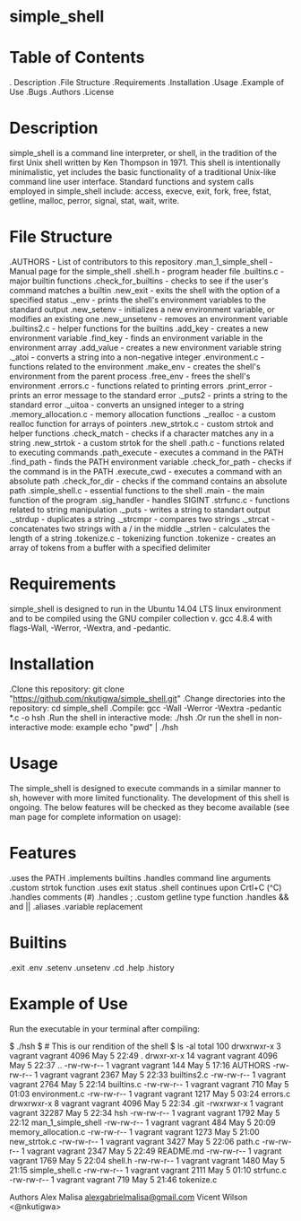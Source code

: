 # simple_shell
# Table of Contents
. Description
.File Structure
.Requirements
.Installation
.Usage
.Example of Use
.Bugs
.Authors
.License
# Description
simple_shell is a command line interpreter, or shell, in the tradition of the first Unix shell written by Ken Thompson in 1971. This shell is intentionally minimalistic, yet includes the basic functionality of a traditional Unix-like command line user interface. Standard functions and system calls employed in simple_shell include: access, execve, exit, fork, free, fstat, getline, malloc, perror, signal, stat, wait, write.

# File Structure
.AUTHORS - List of contributors to this repository
.man_1_simple_shell - Manual page for the simple_shell
.shell.h - program header file
.builtins.c - major builtin functions
  .check_for_builtins - checks to see if the user's command matches a builtin
  .new_exit - exits the shell with the option of a specified status
  ._env - prints the shell's environment variables to the standard output
  .new_setenv - initializes a new environment variable, or modifies an existing one
  .new_unsetenv - removes an environment variable
.builtins2.c - helper functions for the builtins
  .add_key - creates a new environment variable
  .find_key - finds an environment variable in the environment array
  .add_value - creates a new environment variable string
  ._atoi - converts a string into a non-negative integer
.environment.c - functions related to the environment
  .make_env - creates the shell's environment from the parent process
  .free_env - frees the shell's environment
.errors.c - functions related to printing errors
  .print_error - prints an error message to the standard error
  ._puts2 - prints a string to the standard error
  ._uitoa - converts an unsigned integer to a string
.memory_allocation.c - memory allocation functions
  ._realloc - a custom realloc function for arrays of pointers
.new_strtok.c - custom strtok and helper functions
  .check_match - checks if a character matches any in a string
  .new_strtok - a custom strtok for the shell
.path.c - functions related to executing commands
  .path_execute - executes a command in the PATH
  .find_path - finds the PATH environment variable
  .check_for_path - checks if the command is in the PATH
  .execute_cwd - executes a command with an absolute path
  .check_for_dir - checks if the command contains an absolute path
.simple_shell.c - essential functions to the shell
  .main - the main function of the program
  .sig_handler - handles SIGINT
  .strfunc.c - functions related to string manipulation
  ._puts - writes a string to standart output
  ._strdup - duplicates a string
  ._strcmpr - compares two strings
  ._strcat - concatenates two strings with a / in the middle
  ._strlen - calculates the length of a string
.tokenize.c - tokenizing function
  .tokenize - creates an array of tokens from a buffer with a specified delimiter
# Requirements
simple_shell is designed to run in the Ubuntu 14.04 LTS linux environment and to be compiled using the GNU compiler collection v. gcc 4.8.4 with flags-Wall, -Werror, -Wextra, and -pedantic.

# Installation
  .Clone this repository: git clone "https://github.com/nkutigwa/simple_shell.git"
  .Change directories into the repository: cd simple_shell
  .Compile: gcc -Wall -Werror -Wextra -pedantic *.c -o hsh
  .Run the shell in interactive mode: ./hsh
  .Or run the shell in non-interactive mode: example echo "pwd" | ./hsh
# Usage
The simple_shell is designed to execute commands in a similar manner to sh, however with more limited functionality. The development of this shell is ongoing. The below features will be checked as they become available (see man page for complete information on usage):

# Features
  .uses the PATH
  .implements builtins
  .handles command line arguments
  .custom strtok function
  .uses exit status
  .shell continues upon Crtl+C (^C)
  .handles comments (#)
  .handles ;
  .custom getline type function
  .handles && and ||
  .aliases
  .variable replacement
# Builtins
  .exit
  .env
  .setenv
  .unsetenv
  .cd
  .help
  .history
# Example of Use
Run the executable in your terminal after compiling:

$ ./hsh
$ # This is our rendition of the shell
$ ls -al
total 100
drwxrwxr-x  3 vagrant vagrant  4096 May 5 22:49 .
drwxr-xr-x 14 vagrant vagrant  4096 May 5 22:37 ..
-rw-rw-r--  1 vagrant vagrant   144 May 5 17:16 AUTHORS
-rw-rw-r--  1 vagrant vagrant  2367 May 5 22:33 builtins2.c
-rw-rw-r--  1 vagrant vagrant  2764 May 5 22:14 builtins.c
-rw-rw-r--  1 vagrant vagrant   710 May 5 01:03 environment.c
-rw-rw-r--  1 vagrant vagrant  1217 May 5 03:24 errors.c
drwxrwxr-x  8 vagrant vagrant  4096 May 5 22:34 .git
-rwxrwxr-x  1 vagrant vagrant 32287 May 5 22:34 hsh
-rw-rw-r--  1 vagrant vagrant  1792 May 5 22:12 man_1_simple_shell
-rw-rw-r--  1 vagrant vagrant   484 May 5 20:09 memory_allocation.c
-rw-rw-r--  1 vagrant vagrant  1273 May 5 21:00 new_strtok.c
-rw-rw-r--  1 vagrant vagrant  3427 May 5 22:06 path.c
-rw-rw-r--  1 vagrant vagrant  2347 May 5 22:49 README.md
-rw-rw-r--  1 vagrant vagrant  1769 May 5 22:04 shell.h
-rw-rw-r--  1 vagrant vagrant  1480 May 5 21:15 simple_shell.c
-rw-rw-r--  1 vagrant vagrant  2111 May 5 01:10 strfunc.c
-rw-rw-r--  1 vagrant vagrant   719 May 5 21:46 tokenize.c


Authors
Alex Malisa <alexgabrielmalisa@gmail.com>
Vicent Wilson <@nkutigwa>
